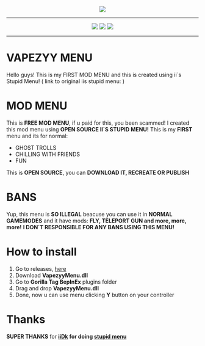 <p align="center">
  <a href="#"><img src="https://i.imgur.com/LWfB9rQ.png"></a>
</p>

---

<p align="center">
	<a href="https://github.com/iiDk-the-actual/iis.Stupid.Menu/releases"><img src="https://img.shields.io/github/v/release/iiDk-the-actual/iis.Stupid.Menu?label=version&style=for-the-badge"></a>
	<a href="https://github.com/iiDk-the-actual/iis.Stupid.Menu/releases/latest"><img src="https://img.shields.io/github/downloads/iiDk-the-actual/iis.Stupid.Menu/latest/iis_Stupid_Menu.dll?style=for-the-badge"></a>
	<a href="https://discord.gg/iidk"><img src="https://img.shields.io/badge/discord-11497%20online-blueviolet?style=for-the-badge"></a>
</p>

---

# VAPEZYY MENU

Hello guys! This is my FIRST MOD MENU and this is created using ii`s Stupid Menu!
( link to original iis stupid menu: )

# MOD MENU

This is **FREE MOD MENU**, if u paid for this, you been scammed!
I created this mod menu using **OPEN SOURCE II`S STUPID MENU!** This is my **FIRST** menu and its for normal:
- GHOST TROLLS
- CHILLING WITH FRIENDS
- FUN

This is **OPEN SOURCE**, you can **DOWNLOAD IT, RECREATE OR PUBLISH**

# BANS

Yup, this menu is **SO ILLEGAL** beacuse you can use it in **NORMAL GAMEMODES** and it have mods: **FLY, TELEPORT GUN and more, more, more!**
**I DON`T RESPONSIBLE FOR ANY BANS USING THIS MENU!**

# How to install

1. Go to releases, [here](https://github.com/Vapezyy/VapezyyMenu/releases/latest)
2. Download **VapezyyMenu.dll**
3. Go to **Gorilla Tag BepInEx** plugins folder
4. Drag and drop **VapezyyMenu.dll**
5. Done, now u can use menu clicking **Y** button on your controller

# Thanks

**SUPER THANKS** for **[iiDk](https://linktr.ee/iiWasHere) for doing [stupid menu](https://github.com/iiDk-the-actual/iis.Stupid.Menu)**